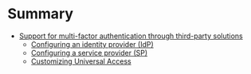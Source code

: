 # Summary

* [Support for multi-factor authentication through third-party solutions](README.md)
  * [Configuring an identity provider (IdP)](identity-provider/Auth0/README.md)
  * [Configuring a service provider (SP)](service-provider/WebSphere_traditional/README.md)
  * [Customizing Universal Access](universal-access-custom/explicitSSOLoginRedirection/README.md)
